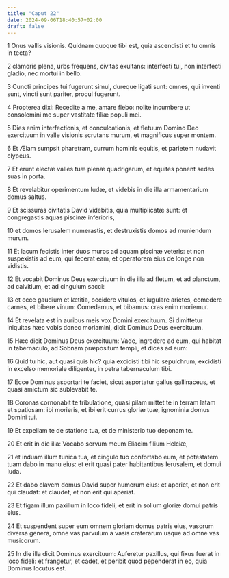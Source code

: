 ```yaml
---
title: "Caput 22"
date: 2024-09-06T18:40:57+02:00
draft: false
---
```




1 Onus vallis visionis. Quidnam quoque tibi est, quia ascendisti et tu omnis in tecta?

2 clamoris plena, urbs frequens, civitas exultans: interfecti tui, non interfecti gladio, nec mortui in bello.

3 Cuncti principes tui fugerunt simul, dureque ligati sunt: omnes, qui inventi sunt, vincti sunt pariter, procul fugerunt.

4 Propterea dixi: Recedite a me, amare flebo: nolite incumbere ut consolemini me super vastitate filiæ populi mei.

5 Dies enim interfectionis, et conculcationis, et fletuum Domino Deo exercituum in valle visionis scrutans murum, et magnificus super montem.

6 Et Ælam sumpsit pharetram, currum hominis equitis, et parietem nudavit clypeus.

7 Et erunt electæ valles tuæ plenæ quadrigarum, et equites ponent sedes suas in porta.

8 Et revelabitur operimentum Iudæ, et videbis in die illa armamentarium domus saltus.

9 Et scissuras civitatis David videbitis, quia multiplicatæ sunt: et congregastis aquas piscinæ inferioris,

10 et domos Ierusalem numerastis, et destruxistis domos ad muniendum murum.

11 Et lacum fecistis inter duos muros ad aquam piscinæ veteris: et non suspexistis ad eum, qui fecerat eam, et operatorem eius de longe non vidistis.

12 Et vocabit Dominus Deus exercituum in die illa ad fletum, et ad planctum, ad calvitium, et ad cingulum sacci:

13 et ecce gaudium et lætitia, occidere vitulos, et iugulare arietes, comedere carnes, et bibere vinum: Comedamus, et bibamus: cras enim moriemur.

14 Et revelata est in auribus meis vox Domini exercituum. Si dimittetur iniquitas hæc vobis donec moriamini, dicit Dominus Deus exercituum.

15 Hæc dicit Dominus Deus exercituum: Vade, ingredere ad eum, qui habitat in tabernaculo, ad Sobnam præpositum templi, et dices ad eum:

16 Quid tu hic, aut quasi quis hic? quia excidisti tibi hic sepulchrum, excidisti in excelso memoriale diligenter, in petra tabernaculum tibi.

17 Ecce Dominus asportari te faciet, sicut asportatur gallus gallinaceus, et quasi amictum sic sublevabit te.

18 Coronas cornonabit te tribulatione, quasi pilam mittet te in terram latam et spatiosam: ibi morieris, et ibi erit currus gloriæ tuæ, ignominia domus Domini tui.

19 Et expellam te de statione tua, et de ministerio tuo deponam te.

20 Et erit in die illa: Vocabo servum meum Eliacim filium Helciæ,

21 et induam illum tunica tua, et cingulo tuo confortabo eum, et potestatem tuam dabo in manu eius: et erit quasi pater habitantibus Ierusalem, et domui Iuda.

22 Et dabo clavem domus David super humerum eius: et aperiet, et non erit qui claudat: et claudet, et non erit qui aperiat.

23 Et figam illum paxillum in loco fideli, et erit in solium gloriæ domui patris eius.

24 Et suspendent super eum omnem gloriam domus patris eius, vasorum diversa genera, omne vas parvulum a vasis craterarum usque ad omne vas musicorum.

25 In die illa dicit Dominus exercituum: Auferetur paxillus, qui fixus fuerat in loco fideli: et frangetur, et cadet, et peribit quod pependerat in eo, quia Dominus locutus est.

